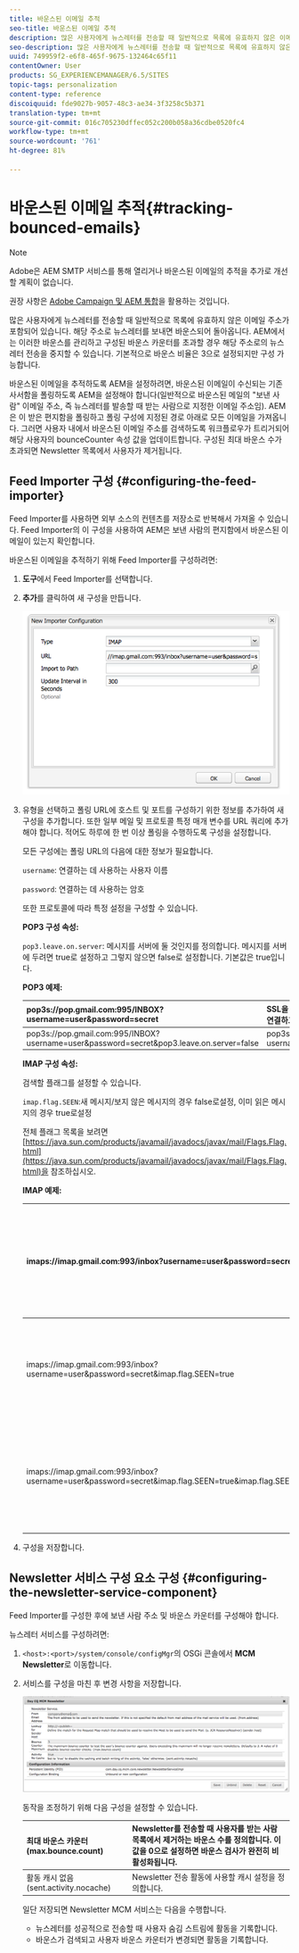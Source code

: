 ```yaml
---
title: 바운스된 이메일 추적
seo-title: 바운스된 이메일 추적
description: 많은 사용자에게 뉴스레터를 전송할 때 일반적으로 목록에 유효하지 않은 이메일 주소가 포함되어 있습니다. 해당 주소로 뉴스레터를 보내면 바운스되어 돌아옵니다. AEM에서는 이러한 바운스를 관리하고 구성된 바운스 카운터를 초과할 경우 해당 주소로의 뉴스레터 전송을 중지할 수 있습니다.
seo-description: 많은 사용자에게 뉴스레터를 전송할 때 일반적으로 목록에 유효하지 않은 이메일 주소가 포함되어 있습니다. 해당 주소로 뉴스레터를 보내면 바운스되어 돌아옵니다. AEM에서는 이러한 바운스를 관리하고 구성된 바운스 카운터를 초과할 경우 해당 주소로의 뉴스레터 전송을 중지할 수 있습니다.
uuid: 749959f2-e6f8-465f-9675-132464c65f11
contentOwner: User
products: SG_EXPERIENCEMANAGER/6.5/SITES
topic-tags: personalization
content-type: reference
discoiquuid: fde9027b-9057-48c3-ae34-3f3258c5b371
translation-type: tm+mt
source-git-commit: 016c705230dffec052c200b058a36cdbe0520fc4
workflow-type: tm+mt
source-wordcount: '761'
ht-degree: 81%

---
```



# 바운스된 이메일 추적{#tracking-bounced-emails}

>[!NOTE]
>
>Adobe은 AEM SMTP 서비스를 통해 열리거나 바운스된 이메일의 추적을 추가로 개선할 계획이 없습니다.
>
>권장 사항은 [Adobe Campaign 및 AEM 통합](/help/sites-administering/campaign.md)을 활용하는 것입니다.

많은 사용자에게 뉴스레터를 전송할 때 일반적으로 목록에 유효하지 않은 이메일 주소가 포함되어 있습니다. 해당 주소로 뉴스레터를 보내면 바운스되어 돌아옵니다. AEM에서는 이러한 바운스를 관리하고 구성된 바운스 카운터를 초과할 경우 해당 주소로의 뉴스레터 전송을 중지할 수 있습니다. 기본적으로 바운스 비율은 3으로 설정되지만 구성 가능합니다.

바운스된 이메일을 추적하도록 AEM을 설정하려면, 바운스된 이메일이 수신되는 기존 사서함을 폴링하도록 AEM을 설정해야 합니다(일반적으로 바운스된 메일의 &quot;보낸 사람&quot; 이메일 주소, 즉 뉴스레터를 발송할 때 받는 사람으로 지정한 이메일 주소임). AEM은 이 받은 편지함을 폴링하고 폴링 구성에 지정된 경로 아래로 모든 이메일을 가져옵니다. 그러면 사용자 내에서 바운스된 이메일 주소를 검색하도록 워크플로우가 트리거되어 해당 사용자의 bounceCounter 속성 값을 업데이트합니다. 구성된 최대 바운스 수가 초과되면 Newsletter 목록에서 사용자가 제거됩니다.

## Feed Importer 구성 {#configuring-the-feed-importer}

Feed Importer를 사용하면 외부 소스의 컨텐츠를 저장소로 반복해서 가져올 수 있습니다. Feed Importer의 이 구성을 사용하여 AEM은 보낸 사람의 편지함에서 바운스된 이메일이 있는지 확인합니다.

바운스된 이메일을 추적하기 위해 Feed Importer를 구성하려면:

1. **도구**&#x200B;에서 Feed Importer를 선택합니다.

1. **추가**&#x200B;를 클릭하여 새 구성을 만듭니다.

   ![chlimage_1](assets/chlimage_1a.png)

1. 유형을 선택하고 폴링 URL에 호스트 및 포트를 구성하기 위한 정보를 추가하여 새 구성을 추가합니다. 또한 일부 메일 및 프로토콜 특정 매개 변수를 URL 쿼리에 추가해야 합니다. 적어도 하루에 한 번 이상 폴링을 수행하도록 구성을 설정합니다.

   모든 구성에는 폴링 URL의 다음에 대한 정보가 필요합니다.

   `username`: 연결하는 데 사용하는 사용자 이름

   `password`: 연결하는 데 사용하는 암호

   또한 프로토콜에 따라 특정 설정을 구성할 수 있습니다.

   **POP3 구성 속성:**

   `pop3.leave.on.server`: 메시지를 서버에 둘 것인지를 정의합니다. 메시지를 서버에 두려면 true로 설정하고 그렇지 않으면 false로 설정합니다. 기본값은 true입니다.

   **POP3 예제:**

   | pop3s://pop.gmail.com:995/INBOX?username=user&amp;password=secret | SSL을 통해 pop3를 사용하여 user/secret으로 포트 995의 GMail에 연결하고 기본적으로 서버에 메시지를 남겨 둠 |
   |---|---|
   | pop3s://pop.gmail.com:995/INBOX?username=user&amp;password=secret&amp;pop3.leave.on.server=false | pop3s://pop.gmail.com:995/INBOX?username=user&amp;password=secret&amp;pop3.leave.on.server=false |

   **IMAP 구성 속성:**

   검색할 플래그를 설정할 수 있습니다.

   `imap.flag.SEEN`:새 메시지/보지 않은 메시지의 경우 false로설정, 이미 읽은 메시지의 경우 true로설정

   전체 플래그 목록을 보려면 [https://java.sun.com/products/javamail/javadocs/javax/mail/Flags.Flag.html](https://java.sun.com/products/javamail/javadocs/javax/mail/Flags.Flag.html)을 참조하십시오.

   **IMAP 예제:**

   | imaps://imap.gmail.com:993/inbox?username=user&amp;password=secret | SSL을 통해 IMAP를 사용하여 user/secret으로 포트 993의 GMail에 연결. 기본적으로 새 메시지만 가져옴. |
   |---|---|
   | imaps://imap.gmail.com:993/inbox?username=user&amp;password=secret&amp;imap.flag.SEEN=true | SSL을 통해 IMAP를 사용하여 user/secret으로 GMail 993에 연결, 이미 읽은 메시지만 가져옴. |
   | imaps://imap.gmail.com:993/inbox?username=user&amp;password=secret&amp;imap.flag.SEEN=true&amp;imap.flag.SEEN=false | SSL을 통해 IMAP를 사용하여 user/secret으로 GMail 993에 연결, 이미 읽은 메시지 또는 새 메시지만 가져옴. |

1. 구성을 저장합니다.

## Newsletter 서비스 구성 요소 구성  {#configuring-the-newsletter-service-component}

Feed Importer를 구성한 후에 보낸 사람 주소 및 바운스 카운터를 구성해야 합니다.

뉴스레터 서비스를 구성하려면:

1. `<host>:<port>/system/console/configMgr`의 OSGi 콘솔에서 **MCM Newsletter**&#x200B;로 이동합니다.

1. 서비스를 구성을 마친 후 변경 사항을 저장합니다.

   ![chlimage_1-1](assets/chlimage_1-1a.png)

   동작을 조정하기 위해 다음 구성을 설정할 수 있습니다.

   | 최대 바운스 카운터(max.bounce.count) | Newsletter를 전송할 때 사용자를 받는 사람 목록에서 제거하는 바운스 수를 정의합니다. 이 값을 0으로 설정하면 바운스 검사가 완전히 비활성화됩니다. |
   |---|---|
   | 활동 캐시 없음(sent.activity.nocache) | Newsletter 전송 활동에 사용할 캐시 설정을 정의합니다. |

   일단 저장되면 Newsletter MCM 서비스는 다음을 수행합니다.

   * 뉴스레터를 성공적으로 전송할 때 사용자 숨김 스트림에 활동을 기록합니다.
   * 바운스가 검색되고 사용자 바운스 카운터가 변경되면 활동을 기록합니다.
